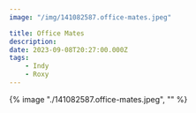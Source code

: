 ```yaml
---
image: "/img/141082587.office-mates.jpeg"

title: Office Mates
description: 
date: 2023-09-08T20:27:00.000Z
tags: 
    - Indy
    - Roxy
---
```

{% image "./141082587.office-mates.jpeg", "" %}